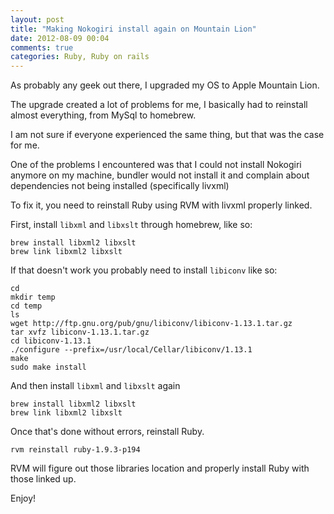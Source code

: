 ```yaml
---
layout: post
title: "Making Nokogiri install again on Mountain Lion"
date: 2012-08-09 00:04
comments: true
categories: Ruby, Ruby on rails
---
```


As probably any geek out there, I upgraded my OS to Apple Mountain Lion.

The upgrade created a lot of problems for me, I basically had to reinstall almost everything, from MySql to homebrew.

I am not sure if everyone experienced the same thing, but that was the case for me.

One of the problems I encountered was that I could not install Nokogiri anymore on my machine, bundler would not install it and complain about dependencies not being installed (specifically livxml)

To fix it, you need to reinstall Ruby using RVM with livxml properly linked.

First, install `libxml` and `libxslt` through homebrew, like so:

```
brew install libxml2 libxslt
brew link libxml2 libxslt
```

If that doesn't work you probably need to install `libiconv` like so:

```
cd	
mkdir temp
cd temp
ls
wget http://ftp.gnu.org/pub/gnu/libiconv/libiconv-1.13.1.tar.gz
tar xvfz libiconv-1.13.1.tar.gz
cd libiconv-1.13.1
./configure --prefix=/usr/local/Cellar/libiconv/1.13.1
make
sudo make install
```

And then install `libxml` and `libxslt` again

```
brew install libxml2 libxslt
brew link libxml2 libxslt
```

Once that's done without errors, reinstall Ruby.

```
rvm reinstall ruby-1.9.3-p194
```

RVM will figure out those libraries location and properly install Ruby with those linked up.

Enjoy!